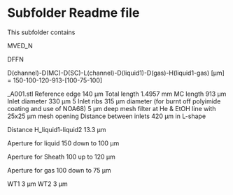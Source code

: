 # Subfolder Readme file
This subfolder contains


MVED_N 

DFFN

D(channel)-D(MC)-D(SC)-L(channel)-D(liquid1)-D(gas)-H(liquid1-gas) [µm]
= 150-100-120-913-[100-75-100]

_A001.stl 
Reference edge 140 µm
Total length 1.4957 mm
MC length 913 µm
Inlet diameter 330 µm
5 Inlet ribs 315 µm diameter (for burnt off polyimide coating and use of NOA68)
5 µm deep mesh filter at He & EtOH line with 25x25 µm mesh opening
Distance between inlets 420 µm in L-shape

Distance H_liquid1-liquid2 13.3 µm

Aperture for liquid
150 down to 100 µm

Aperture for Sheath
100 up to 120 µm

Aperture for gas
100 down to 75 µm

WT1 3 µm
WT2 3 µm